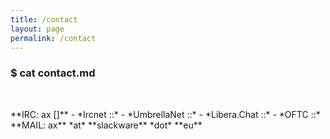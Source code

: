```yaml
---
title: /contact
layout: page
permalink: /contact
---
```

### $ cat contact.md
<p>&nbsp;</p>
**IRC: ax []** 
             - *Ircnet ::* 
             - *UmbrellaNet ::* 
             - *Libera.Chat ::* 
             - *OFTC ::*
**MAIL: ax** *at* **slackware** *dot* **eu**
